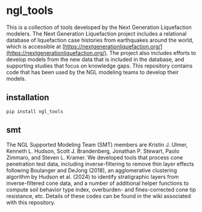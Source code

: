 # ngl_tools
This is a collection of tools developed by the Next Generation Liquefaction modelers. The Next Generation Liquefaction project includes a relational database of liquefaction case histories from earthquakes around the world, which is accessible at [https://nextgenerationliquefaction.org/](https://nextgenerationliquefaction.org/). The project also includes efforts to develop models from the new data that is included in the database, and supporting studies that focus on knowledge gaps. This repository contains code that has been used by the NGL modeling teams to develop their models. 

## installation

```pip install ngl_tools```  

## smt
The NGL Supported Modeling Team (SMT) members are Kristin J. Ulmer, Kenneth L. Hudson, Scott J. Brandenberg, Jonathan P. Stewart, Paolo Zimmaro, and Steven L. Kramer. We developed tools that process cone penetration test data, including inverse-filtering to remove thin layer effects following Boulanger and DeJong (2018), an agglomerative clustering algorithm by Hudson et al. (2024) to identify stratigraphic layers from inverse-filtered cone data, and a number of additional helper functions to compute soil behavior type index, overburden- and fines-corrected cone tip resistance, etc. Details of these codes can be found in the wiki associated with this repository. 
